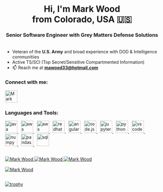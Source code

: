 <!DOCTYPE html>


<!---
This README.md file is my GitHub profile
-->


<!--- Title and metadata -->
<html>
<head>
    <meta charset="UTF-8">
    <meta name="description" content="GitHub Profile README.MD">
    <meta name="keywords" content="GitHub, Profile, Bio, Snapshot, Summary, Readme">
    <meta name="author" content="Mark Wood">
    <meta name="viewport" content="width=device-width, initial-scale=1.0">
    <h1 align="center">
        Hi, I'm Mark Wood <br> from Colorado, USA 🇺🇸
    </h1>
</head>


<!--- Subtitle -->
<head>
    <h3 align="center">
        Senior Software Engineer with Grey Matters Defense Solutions
    <br><br>
    </h3>
    
</head>


<!--- Snapshot of Events -->
- Veteran of the **U.S. Army** and broad experience with DOD & Intelligence communitiies
- Active TS/SCI (Top Secret/Sensitive Compartmented Information)
- 📫 Reach me at **mawood33@hotmail.com**


<!--- Social Networks - Connect with me -->
<head>
    <h3 align="left">Connect with me:</h3>
</head>

<body>
    <p align="left">
        <a href="https://www.linkedin.com/in/mawood33" target="blank">
        <img align="center" src="https://github.com/mawood33/tech-skill-icons/blob/main/linkedin-icon.png" alt="Mark Wood" height="40" width="40"/>
        </a>
    </p>
</body>


<!--- Technical Skills - Languages and Tools -->
<head>
    <h3 align="left">Languages and Tools:</h3>
</head>

<body>
    <p align="left">
        <a href="https://github.com/mawood33" target="_blank">
        <img src="https://cdn.freebiesupply.com/logos/thumbs/2x/java-14-logo.png" alt="java" width="40" height="40"/>
        </a>
        &nbsp;
        <a href="https://github.com/mawood33" target="_blank">
        <img src="https://a0.awsstatic.com/libra-css/images/site/touch-icon-ipad-144-smile.png" alt="aws" width="40" height="40"/>
        </a>
        &nbsp;
        <a href="https://github.com/mawood33" target="_blank">
        <img src="https://img.favpng.com/9/0/16/aws-lambda-amazon-web-services-serverless-computing-anonymous-function-amazon-dynamodb-png-favpng-3U8cqQvEeZwzDyZqNg8MJV9Qw.jpg" alt="aws lambda" width="40" height="40"/>
        </a>
        &nbsp;
        <a href="https://github.com/mawood33" target="_blank">
        <img src="https://supportkb.dell.com/img/ka02R0000007t4DQAQ/ka02R0000007t4DQAQ_en_US_4.jpeg" alt="redhat" width="40" height="40"/>
        </a>
        &nbsp;
        <a href="https://github.com/mawood33" target="_blank">
        <img src="https://angular.io/assets/images/favicons/favicon-32x32.png" alt="angular" width="40" height="40"/>
        </a>
        &nbsp;
        <a href="https://github.com/mawood33" target="_blank">
        <img src="https://nodejs.org/static/images/favicons/favicon.png" alt="node.js" width="40" height="40"/>
        </a>
        &nbsp;
        <a href="https://github.com/mawood33" target="_blank">
        <img src="https://www.kubeflow.org/docs/images/logos/Jupyter.png" alt="jupyternotebook" width="40" height="40"/>
        </a>
        &nbsp;
        <a href="https://github.com/mawood33" target="_blank">
        <img src="https://s3.dualstack.us-east-2.amazonaws.com/pythondotorg-assets/media/files/python-logo-only.svg" alt="python" width="40" height="40"/>
        </a>
        &nbsp;
        <a href="https://github.com/mawood33" target="_blank">
        <img src="https://code.visualstudio.com/assets/images/code-stable.png" alt="vscode" width="40" height="40"/>
        </a>
        &nbsp;
        <a href="https://github.com/mawood33" target="_blank">
        <img src="https://numpy.org/images/logo.svg" alt="numpy" width="40" height="40"/>
        </a>
        &nbsp;
        <a href="https://github.com/mawood33" target="_blank">
        <img src="https://pandas.pydata.org/pandas-docs/stable/_static/favicon.ico" alt="pandas" width="40" height="40"/>
        </a>
        &nbsp;
        <a href="https://github.com/mawood33" target="_blank">
        <img src="https://www.oracle.com/a/ocom/img/sql-dev3.svg" alt="sql" width="40" height="40"/>
        </a>
    </p>
    <br>
</body>


<!--- GitHub Stats Streak Languages -->
<body>
    <div>
        <a href="https://github.com/mawood33" target="_blank">    
        <img src="https://github-readme-stats-git-masterrstaa-rickstaa.vercel.app/api?username=mawood33" alt="Mark Wood"/>
        </a>
        <a href="https://github.com/mawood33" target ="_blank">
        <img src="https://github-readme-streak-stats.herokuapp.com/?user=mawood33" alt="Mark Wood"/>
        </a>
        <a href="https://github.com/mawood33" target ="_blank">
        <img src="https://github-readme-stats-git-masterrstaa-rickstaa.vercel.app/api/top-langs/?username=mawood33&layout=compact" alt="Mark Wood" data-canonical-src="https://github-readme-stats-git-masterrstaa-rickstaa.vercel.app/api/top-langs/?username=mawood33" style="max-width: 100%;">
        </a>
    </div>
    <br>
</body>


<!--- GitHub Repositories -->
<body>
    <div>
        <a href="https://github.com/mawood33/CLI-Command-Line-Interface-Personalization" target ="_blank">
        <img src="https://github-readme-stats-git-masterrstaa-rickstaa.vercel.app/api/pin/?username=mawood33&repo=CLI-Command-Line-Interface-Personalization" alt="Mark Wood"/>
        </a>
        <!--- Additional Repositories
        <a href="https://github.com/mawood33" target ="_blank">
        <img src="https://github-readme-stats-git-masterrstaa-rickstaa.vercel.app/api/pin/?username=mawood33&repo=mawood33" alt="Mark Wood"/>
        </a>
        --->
    </div>
    <br>
</body>


<!--- GitHub Trophies -->
[![trophy](https://github-profile-trophy.vercel.app/?username=mawood33)](https://github.com/mawood33/github-profile-trophy)

</html>


